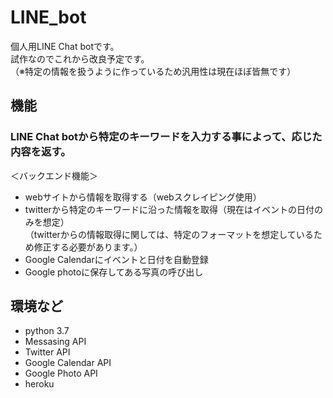 # LINE_bot
個人用LINE Chat botです。  
試作なのでこれから改良予定です。  
（※特定の情報を扱うように作っているため汎用性は現在ほぼ皆無です）

## 機能
### LINE Chat botから特定のキーワードを入力する事によって、応じた内容を返す。  
＜バックエンド機能＞
- webサイトから情報を取得する（webスクレイピング使用）
- twitterから特定のキーワードに沿った情報を取得（現在はイベントの日付のみを想定）  
（twitterからの情報取得に関しては、特定のフォーマットを想定しているため修正する必要があります。）
- Google Calendarにイベントと日付を自動登録
- Google photoに保存してある写真の呼び出し

## 環境など
- python 3.7
- Messasing API
- Twitter API
- Google Calendar API
- Google Photo API
- heroku
